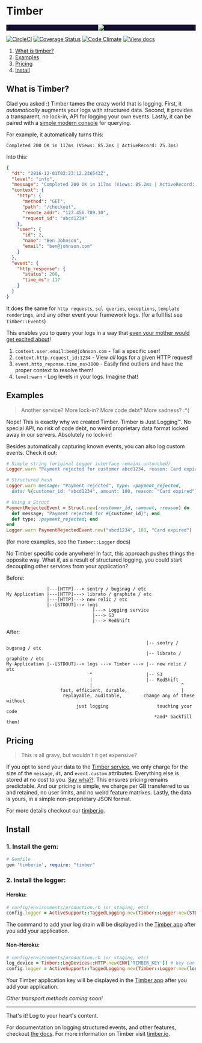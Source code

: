 # Timber

<p align="center" style="background: #140f2a;">
<a href="http://github.com/timberio/timber-ruby"><img src="http://files.timber.io/images/ruby-library-readme-header.gif" /></a>
</p>

[![CircleCI](https://circleci.com/gh/timberio/timber-ruby.svg?style=shield&circle-token=:circle-token)](https://circleci.com/gh/timberio/timber-ruby/tree/master)
[![Coverage Status](https://coveralls.io/repos/github/timberio/timber-ruby/badge.svg?branch=master)](https://coveralls.io/github/timberio/timber-ruby?branch=master)
[![Code Climate](https://codeclimate.com/github/timberio/timber-ruby/badges/gpa.svg)](https://codeclimate.com/github/timberio/timber-ruby)
[![View docs](https://img.shields.io/badge/docs-viewdocs-blue.svg?style=flat-square "Viewdocs")](http://www.rubydoc.info/github/timberio/timber-ruby)


1. [What is timber?](#what-is-timber)
2. [Examples](#examples)
3. [Pricing](#pricing)
2. [Install](#install)


## What is Timber?

Glad you asked :) Timber tames the crazy world that is logging. First, it *automatically*
augments your logs with structured data. Second, it provides a transparent, no lock-in, API
for logging your own events. Lastly, it can be paired with a [simple modern console](https://timber.io) for querying.

For example, it automatically turns this:

```
Completed 200 OK in 117ms (Views: 85.2ms | ActiveRecord: 25.3ms)
```

Into this:

```json
{
  "dt": "2016-12-01T02:23:12.236543Z",
  "level": "info",
  "message": "Completed 200 OK in 117ms (Views: 85.2ms | ActiveRecord: 25.3ms)",
  "context": {
    "http": {
      "method": "GET",
      "path": "/checkout",
      "remote_addr": "123.456.789.10",
      "request_id": "abcd1234"
    },
    "user": {
      "id": 2,
      "name": "Ben Johnson",
      "email": "ben@johnson.com"
    }
  },
  "event": {
    "http_response": {
      "status": 200,
      "time_ms": 117
    }
  }
}
```

It does the same for `http requests`, `sql queries`, `exceptions`, `template renderings`,
and any other event your framework logs. (for a full list see `Timber::Events`)

This enables you to query your logs in a way that
[even your mother would get excited about](http://i.giphy.com/7JYWGKgwxga5i.gif)!

  1. `context.user.email:ben@johnson.com` - Tail a specific user!
  2. `context.http.request_id:1234` - View *all* logs for a given HTTP request!
  3. `event.http_reponse.time_ms>3000` - Easily find outliers and have the proper context to resolve them!
  4. `level:warn` - Log levels in your logs. Imagine that!


## Examples

> Another service? More lock-in? More code debt? More sadness? :*(

Nope! This is exactly why we created Timber. Timber is Just Logging™. No special API, no risk
of code debt, no weird proprietary data format locked away in our servers. Absolutely no lock-in!

Besides automatically capturing known events, you can also log custom events. Check it out:

```ruby
# Simple string (original Logger interface remains untouched)
Logger.warn "Payment rejected for customer abcd1234, reason: Card expired"

# Structured hash
Logger.warn message: "Payment rejected", type: :payment_rejected,
  data: %{customer_id: "abcd1234", amount: 100, reason: "Card expired"}

# Using a Struct
PaymentRejectedEvent = Struct.new(:customer_id, :amount, :reason) do
  def message; "Payment rejected for #{customer_id}"; end
  def type; :payment_rejected; end
end
Logger.warn PaymentRejectedEvent.new("abcd1234", 100, "Card expired")
```

(for more examples, see the `Timber::Logger` docs)

No Timber specific code anywhere! In fact, this approach pushes things the opposite way. What if,
as a result of structured logging, you could start decoupling other services from your application?

Before:

```
               |---[HTTP]---> sentry / bugsnag / etc
My Application |---[HTTP]---> librato / graphite / etc
               |---[HTTP]---> new relic / etc
               |--[STDOUT]--> logs
                                |---> Logging service
                                |---> S3
                                |---> RedShift
```


After:

```
                                                    |-- sentry / bugsnag / etc
                                                    |-- librato / graphite / etc
My Application |--[STDOUT]--> logs ---> Timber ---> |-- new relic / etc
                               ^                    |-- S3
                               |                    |-- RedShift
                               |                                 ^
                    fast, efficient, durable,                    |
                     replayable, auditable,        change any of these without
                          just logging                  touching your code
                                                       *and* backfill them!
```


## Pricing

> This is all gravy, but wouldn't it get expensive?

If you opt to send your data to the [Timber service](https://timber.io), we only charge for
the size of the `message`, `dt`, and `event.custom` attributes. Everything else is
stored at no cost to you. [Say wha?!](http://i.giphy.com/l0HlL2vlfpWI0meJi.gif). This ensures
pricing remains predictable. And our pricing is simple, we charge per GB transferred to us and
retained, no user limits, and no weird feature matrixes. Lastly, the data is yours, in a simple
non-proprietary JSON format.

For more details checkout our [timber.io](https://timber.io).

## Install

### 1. Install the gem:

```ruby
# Gemfile
gem 'timberio', require: "timber"
```

### 2. Install the logger:

#### Heroku:

```ruby
# config/environments/production.rb (or staging, etc)
config.logger = ActiveSupport::TaggedLogging.new(Timber::Logger.new(STDOUT))
```

The command to add your log drain will be displayed in the [Timber app](https://app.timber.io)
after you add your application.

#### Non-Heroku:

```ruby
# config/environments/production.rb (or staging, etc)
log_device = Timber::LogDevices::HTTP.new(ENV['TIMBER_KEY']) # key can be obtained by signing up at https://timber.io
config.logger = ActiveSupport::TaggedLogging.new(Timber::Logger.new(log_device))
```

Your Timber application key will be displayed in the [Timber app](https://app.timber.io)
after you add your application.


*Other transport methods coming soon!*

---

That's it! Log to your heart's content.

For documentation on logging structured events, and other features,
checkout [the docs](http://thedocs.com/). For more information on Timber visit [timber.io](https://timber.io).
